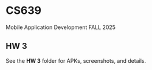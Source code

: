 # CS639
Mobile Application Development FALL 2025


## HW 3
See the **HW 3** folder for APKs, screenshots, and details.
